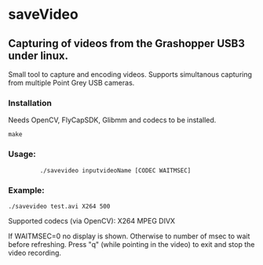 # saveVideo

## Capturing of videos from the Grashopper USB3 under linux. 

Small tool to capture and encoding videos. Supports simultanous capturing from multiple Point Grey USB cameras. 

### Installation

Needs OpenCV, FlyCapSDK, Glibmm and codecs to be installed. 

~~~~
make
~~~~

### Usage:
~~~~
         ./savevideo inputvideoName [CODEC WAITMSEC] 
~~~~

### Example: 
~~~~
./savevideo test.avi X264 500
~~~~

Supported codecs (via OpenCV): X264 MPEG DIVX 

If WAITMSEC=0 no display is shown. Otherwise to number of msec to wait before refreshing. Press "q" (while pointing in the video) to exit and stop the video recording. 




